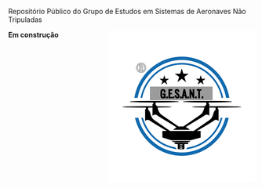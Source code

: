 Repositório Público do Grupo de Estudos em Sistemas de Aeronaves Não Tripuladas

<img align="right" src="_images/Gesant_ComMarcaRegistrada.png" widht="200">

**Em construção**

